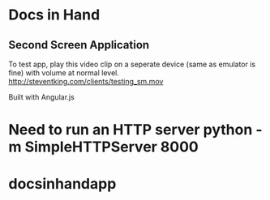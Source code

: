 
# Docs in Hand

## Second Screen Application


To test app, play this video clip on a seperate device (same as emulator is fine) with volume at normal level.
http://steventking.com/clients/testing_sm.mov

Built with Angular.js

Need to run an HTTP server
python -m SimpleHTTPServer 8000
=======
docsinhandapp
=============

